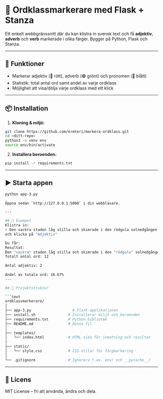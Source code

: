 # 🧠 Ordklassmarkerare med Flask + Stanza

Ett enkelt webbgränssnitt där du kan klistra in svensk text och få **adjektiv**, **adverb** och **verb** markerade i olika färger. Bygger på Python, Flask och Stanza.

---

## 🚀 Funktioner

- Markerar adjektiv (🔴 rött), adverb (🟢 grönt) och pronomen (🔵 blått)
- Statistik: total antal ord samt andel av varje ordklass
- Möjlighet att visa/dölja varje ordklass med ett klick

---

## 📦 Installation

1. **Kloning & miljö:**

```bash
git clone https://github.com/ermteri/markera-ordklass.git
cd <ditt-repo>
python3 -m venv env
source env/bin/activate
```

2. **Installera beroenden:**

```bash
pip install -r requirements.txt
```

---

## ▶️ Starta appen

```bash
python app-3.py
 
Öppna sedan `http://127.0.0.1:5000` i din webbläsare.

---

## 📝 Exempel
Klistra in:  
> Den vackra staden låg stilla och skimrade i den rödgula solnedgången.  
och klicka på "Adjektiv"

Du får:  
Resultat:  
Den "vackra" staden låg stilla och skimrade i den "rödgula" solnedgången.  
Totalt antal ord: 12  
  
Antal adjektiv: 2  
  
Andel av totala ord: 16.67%  
---

## 🧾 Projektstruktur

```text
ordklassmarkerare/
│
├── app-3.py                   # Flask-applikationen
├── install.sh               # Installerar miljö och beroenden
├── requirements.txt         # Python-bibliotek
├── README.md                # Denna fil
│
├── templates/
│   └── index.html           # HTML-sida för inmatning och resultat
│
├── static/
│   └── style.css            # CSS-stilar för färgmarkering
│
└── .gitignore               # Ignorera t.ex. env/ och __pycache__/
```


---

## 📖 Licens

MIT License – fri att använda, ändra och dela.
